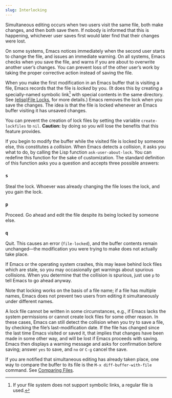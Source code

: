 ```yaml
---
slug: Interlocking
---
```


Simultaneous editing occurs when two users visit the same file, both make changes, and then both save them. If nobody is informed that this is happening, whichever user saves first would later find that their changes were lost.

On some systems, Emacs notices immediately when the second user starts to change the file, and issues an immediate warning. On all systems, Emacs checks when you save the file, and warns if you are about to overwrite another user’s changes. You can prevent loss of the other user’s work by taking the proper corrective action instead of saving the file.

When you make the first modification in an Emacs buffer that is visiting a file, Emacs records that the file is *locked* by you. (It does this by creating a specially-named symbolic link[^1] with special contents in the same directory. See [(elisp)File Locks](https://www.gnu.org/software/emacs/manual/html_mono/elisp.html#File-Locks), for more details.) Emacs removes the lock when you save the changes. The idea is that the file is locked whenever an Emacs buffer visiting it has unsaved changes.

You can prevent the creation of lock files by setting the variable `create-lockfiles` to `nil`. **Caution:** by doing so you will lose the benefits that this feature provides.

If you begin to modify the buffer while the visited file is locked by someone else, this constitutes a *collision*. When Emacs detects a collision, it asks you what to do, by calling the Lisp function `ask-user-about-lock`. You can redefine this function for the sake of customization. The standard definition of this function asks you a question and accepts three possible answers:

### `s`

Steal the lock. Whoever was already changing the file loses the lock, and you gain the lock.

### `p`

Proceed. Go ahead and edit the file despite its being locked by someone else.

### `q`

Quit. This causes an error (`file-locked`), and the buffer contents remain unchanged—the modification you were trying to make does not actually take place.

If Emacs or the operating system crashes, this may leave behind lock files which are stale, so you may occasionally get warnings about spurious collisions. When you determine that the collision is spurious, just use `p` to tell Emacs to go ahead anyway.

Note that locking works on the basis of a file name; if a file has multiple names, Emacs does not prevent two users from editing it simultaneously under different names.

A lock file cannot be written in some circumstances, e.g., if Emacs lacks the system permissions or cannot create lock files for some other reason. In these cases, Emacs can still detect the collision when you try to save a file, by checking the file’s last-modification date. If the file has changed since the last time Emacs visited or saved it, that implies that changes have been made in some other way, and will be lost if Emacs proceeds with saving. Emacs then displays a warning message and asks for confirmation before saving; answer `yes` to save, and `no` or `C-g` cancel the save.

If you are notified that simultaneous editing has already taken place, one way to compare the buffer to its file is the `M-x diff-buffer-with-file` command. See [Comparing Files](Comparing-Files).

[^1]: If your file system does not support symbolic links, a regular file is used.
